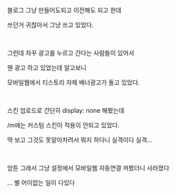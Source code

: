<p data-ke-size="size16">블로그 그냥 만들어도되고 이전해도 되고 한데</p>
<p data-ke-size="size16">쓰던거 귀찮아서 그냥 쓰고 있었다.</p>
<p data-ke-size="size16">&nbsp;</p>
<p data-ke-size="size16">그런데 자꾸 광고를 누르고 간다는 사람들이 있어서</p>
<p data-ke-size="size16">웬 광고 하고 있었는데 알고보니&nbsp;</p>
<p data-ke-size="size16">모바일웹에서 티스토리 자체 배너광고가 돌고 있었다.</p>
<p data-ke-size="size16">&nbsp;</p>
<p data-ke-size="size16">스킨 업로드로 간단히 display: none 해봤는데</p>
<p data-ke-size="size16">/m에는 커스텀 스킨이 적용이 안되고 있었다.</p>
<p data-ke-size="size16">딱 보고 그것도 못알아차려서 뭐지 하다니 실격이다 실격...</p>
<p data-ke-size="size16">&nbsp;</p>
<p data-ke-size="size16">암튼 그래서 그냥 설정에서 모바일웹 자동연결 꺼봤더니 사라졌다</p>
<p data-ke-size="size16">... 별 어이없는 일이 다있다</p>
<p data-ke-size="size16">&nbsp;</p>